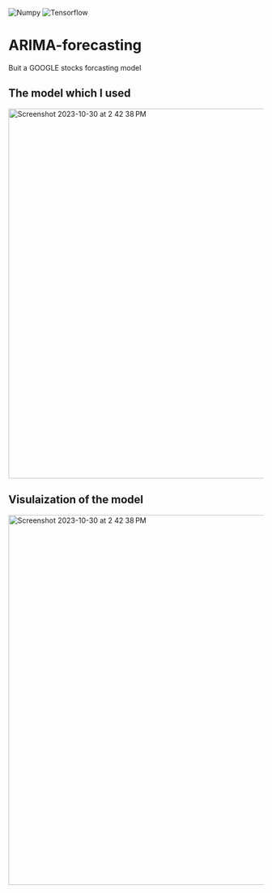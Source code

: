 ![Numpy](https://img.shields.io/badge/NumPy-013243.svg?style=for-the-badge&logo=NumPy&logoColor=white)
![Tensorflow](https://img.shields.io/badge/TensorFlow-FF6F00.svg?style=for-the-badge&logo=TensorFlow&logoColor=white)
# ARIMA-forecasting
Buit a GOOGLE stocks forcasting model
## The model which I used 
<img width="729" alt="Screenshot 2023-10-30 at 2 42 38 PM" src="https://github.com/AlgoRexx/ARIMA-forecasting/assets/146161841/01069cb3-6bc4-4e0d-b6ed-6a306dbe680d">

## Visulaization of the model
<img width="729" alt="Screenshot 2023-10-30 at 2 42 38 PM" src="https://github.com/AlgoRexx/ARIMA-forecasting/assets/146161841/dd6ec331-cf82-4d9a-9bcf-158098d5f1bd">

